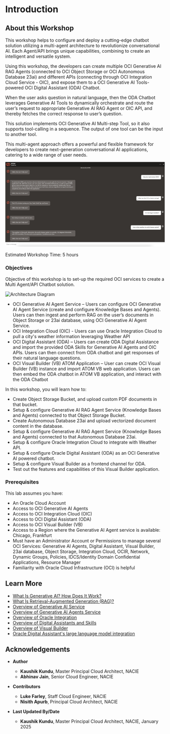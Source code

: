 # Introduction

## About this Workshop

This workshop helps to configure and deploy a cutting-edge chatbot solution utilizing a multi-agent architecture to revolutionize conversational AI.
Each Agent/API brings unique capabilities, combining to create an intelligent and versatile system.

Using this workshop, the developers can create multiple OCI Generative AI RAG Agents (connected to OCI Object Storage or OCI Autonomous Database 23ai) and different APIs (connecting through OCI Integration Cloud Service - OIC), and expose them to a OCI Generative AI Tools-powered OCI Digital Assistant (ODA) Chatbot.

When the user asks question in natural language, then the ODA Chatbot leverages Generative AI Tools to dynamically orchestrate and route the user’s request to appropriate Generative AI RAG Agent or OIC API, and thereby fetches the correct response to user’s question.

This solution implements OCI Generative AI Multi-step Tool, so it also supports tool-calling in a sequence. The output of one tool can be the input to another tool.

This multi-agent approach offers a powerful and flexible framework for developers to create next-generation conversational AI applications, catering to a wide range of user needs.

![User View](images/atom_demo_ss.jpg)

Estimated Workshop Time: 5 hours

### Objectives

Objective of this workshop is to set-up the required OCI services to create a Multi Agent/API Chatbot solution.

![Architecture Diagram](images/multi_agent_api_ss.jpg)

* OCI Generative AI Agent Service – Users can configure OCI Generative AI Agent Service (create and configure Knowledge Bases and Agents).
Users can then ingest and perform RAG on the user’s documents in Object Storage or 23ai database, using OCI Generative AI Agent Service.
* OCI Integration Cloud (OIC) - Users can use Oracle Integration Cloud to pull a city's weather information leveraging Weather API
* OCI Digital Assistant (ODA) – Users can create ODA Digital Assistance and import the provided ODA Skills for Generative AI Agents and OIC APIs.
Users can then connect from ODA chatbot and get responses of their natural language questions.
* OCI Visual Builder (VB) ATOM Application – User can create OCI Visual Builder (VB) instance and import ATOM VB web application.
Users can then embed the ODA chatbot in ATOM VB application, and interact with the ODA Chatbot

In this workshop, you will learn how to:

* Create Object Storage Bucket, and upload custom PDF documents in that bucket.
* Setup & configure Generative AI RAG Agent Service (Knowledge Bases and Agents) connected to that Object Storage Bucket.
* Create Autonomous Database 23ai and upload vectorized document content in the database.
* Setup & configure Generative AI RAG Agent Service (Knowledge Bases and Agents) connected to that Autonomous Database 23ai.
* Setup & configure Oracle Integration Cloud to integrate with Weather API.
* Setup & configure Oracle Digital Assistant (ODA) as an OCI Generative AI powered chatbot.
* Setup & configure Visual Builder as a frontend channel for ODA.
* Test out the features and capabilities of this Visual Builder application.

### Prerequisites

This lab assumes you have:

* An Oracle Cloud Account
* Access to OCI Generative AI Agents
* Access to OCI Integration Cloud (OIC)
* Access to OCI Digital Assistant (ODA)
* Access to OCI Visual Builder (VB)
* Access to a Region where the Generative AI Agent service is available: Chicago, Frankfurt
* Must have an Administrator Account or Permissions to manage several OCI Services: Generative AI Agents, Digital Assistant, Visual Builder, 23ai database, Object Storage, Integration Cloud, OCIR, Network, Dynamic Groups, Policies, IDCS/Identity Domain Confidential Applications, Resource Manager
* Familiarity with Oracle Cloud Infrastructure (OCI) is helpful

## Learn More

* [What Is Generative AI? How Does It Work?](https://www.oracle.com/artificial-intelligence/generative-ai/what-is-generative-ai/)
* [What Is Retrieval-Augmented Generation (RAG)?](https://www.oracle.com/artificial-intelligence/generative-ai/retrieval-augmented-generation-rag/)
* [Overview of Generative AI Service](https://docs.oracle.com/en-us/iaas/Content/generative-ai/overview.htm)
* [Overview of Generative AI Agents Service](https://docs.oracle.com/en-us/iaas/Content/generative-ai-agents/overview.htm)
* [Overview of Oracle Integration](https://docs.oracle.com/en-us/iaas/application-integration/doc/overview.html)
* [Overview of Digital Assistants and Skills](https://docs.oracle.com/en-us/iaas/digital-assistant/doc/overview-digital-assistants-and-skills.html)
* [Overview of Visual Builder](https://docs.oracle.com/en-us/iaas/visual-builder/doc/oracle-visual-builder.html)
* [Oracle Digital Assistant's large language model integration](https://docs.oracle.com/en/cloud/paas/digital-assistant/use-chatbot/llm-blocks-skills.html)

## Acknowledgements

* **Author**
    * **Kaushik Kundu**, Master Principal Cloud Architect, NACIE
    * **Abhinav Jain**, Senior Cloud Engineer, NACIE

* **Contributors**
    * **Luke Farley**, Staff Cloud Engineer, NACIE
    * **Nisith Apurb**, Principal Cloud Architect, NACIE

* **Last Updated By/Date**
    * **Kaushik Kundu**, Master Principal Cloud Architect, NACIE, January 2025
